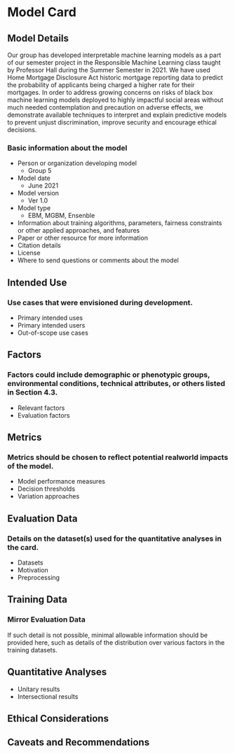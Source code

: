 # Model Card

## Model Details
Our group has developed interpretable machine learning models as a part of our semester project in the Responsible Machine Learning class taught by Professor Hall during the Summer Semester in 2021. We have used Home Mortgage Disclosure Act historic mortgage reporting data to predict the probability of applicants being charged a higher rate for their mortgages. In order to address growing concerns on risks of black box machine learning models deployed to highly impactful social areas without much needed contemplation and precaution on adverse effects, we demonstrate available techniques to interpret and explain predictive models to prevent unjust discrimination, improve security and encourage ethical decisions.


### Basic information about the model
* Person or organization developing model
  * Group 5
* Model date
  * June 2021
* Model version
  * Ver 1.0
* Model type
  * EBM, MGBM, Ensenble 
* Information about training algorithms, parameters, fairness constraints or other applied approaches, and features
* Paper or other resource for more information
* Citation details
* License
* Where to send questions or comments about the model

## Intended Use
### Use cases that were envisioned during development.
* Primary intended uses
* Primary intended users
* Out-of-scope use cases

## Factors
### Factors could include demographic or phenotypic groups, environmental conditions, technical attributes, or others listed in Section 4.3.
* Relevant factors
* Evaluation factors

## Metrics
### Metrics should be chosen to reflect potential realworld impacts of the model.
* Model performance measures
* Decision thresholds
* Variation approaches

## Evaluation Data
### Details on the dataset(s) used for the quantitative analyses in the card.
* Datasets
* Motivation
* Preprocessing

## Training Data
### Mirror Evaluation Data
If such detail is not possible, minimal allowable information
should be provided here, such as details of the distribution
over various factors in the training datasets.

## Quantitative Analyses
* Unitary results
* Intersectional results

## Ethical Considerations
## Caveats and Recommendations

